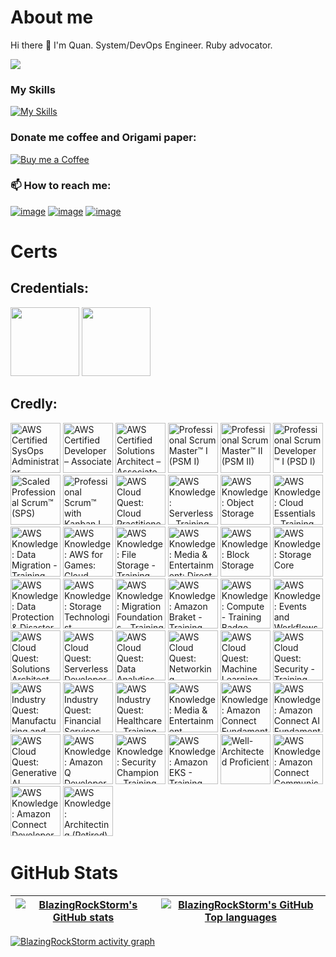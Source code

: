 # About me
Hi there 👋 I'm Quan.
System/DevOps Engineer. Ruby advocator.

![](https://komarev.com/ghpvc/?username=BlazingRockStorm)

### My Skills

[![My Skills](https://skillicons.dev/icons?i=ruby,python,js,ts,docker,aws,react,flutter,vscode)](https://skillicons.dev)

### Donate me coffee and Origami paper:

[![Buy me a Coffee](https://img.shields.io/badge/Buy_Me_A_Coffee-FFDD00?style=for-the-badge&logo=buy-me-a-coffee&logoColor=black)](https://www.buymeacoffee.com/gryqhon)

### 📫 How to reach me:

[![image](https://img.shields.io/badge/LinkedIn-0077B5?style=for-the-badge&logo=linkedin&logoColor=white)](https://www.linkedin.com/in/hoang-quan-8418a7155/)
[![image](https://img.shields.io/badge/Instagram-E4405F?style=for-the-badge&logo=instagram&logoColor=white)](https://www.instagram.com/gryqhon_origami/)
[![image](https://img.shields.io/badge/Gmail-D14836?style=for-the-badge&logo=gmail&logoColor=white)](mailto:quanhoangd129@gmail.com)

# Certs
## Credentials:

[<img src="https://badges.images.credential.net/1495071229333.png" width="110">](https://www.credential.net/d6b90bcc-0a14-4039-94ba-5443ea9dd343 "Ruby Certified Ruby Examination Silver")
[<img src="https://templates.images.credential.net/16599277022875216138354534652590.png" width="110">](https://www.credential.net/3c8a0b29-cc9d-4249-a148-ddf1800e53d9 "Ruby Certified Ruby Examination Gold Ver 3")

## Credly:
<!--START_SECTION:badges-->
<a href="https://www.credly.com/badges/01470659-ab59-49b6-9887-da223273bb0f" title="AWS Certified SysOps Administrator – Associate"><img src="https://images.credly.com/size/80x80/images/f0d3fbb9-bfa7-4017-9989-7bde8eaf42b1/image.png" alt="AWS Certified SysOps Administrator – Associate" width="80" height="80"></a>
<a href="https://www.credly.com/badges/35bcfa40-10ae-420f-8e7c-3dd35c1c16aa" title="AWS Certified Developer – Associate"><img src="https://images.credly.com/size/80x80/images/b9feab85-1a43-4f6c-99a5-631b88d5461b/image.png" alt="AWS Certified Developer – Associate" width="80" height="80"></a>
<a href="https://www.credly.com/badges/17efe8cf-9ea6-459f-ade9-dc22fff82000" title="AWS Certified Solutions Architect – Associate"><img src="https://images.credly.com/size/80x80/images/0e284c3f-5164-4b21-8660-0d84737941bc/image.png" alt="AWS Certified Solutions Architect – Associate" width="80" height="80"></a>
<a href="https://www.credly.com/badges/02b796b7-b597-4cd7-b0d5-c547de1e23d4" title="Professional Scrum Master™ I (PSM I)"><img src="https://images.credly.com/size/80x80/images/a2790314-008a-4c3d-9553-f5e84eb359ba/image.png" alt="Professional Scrum Master™ I (PSM I)" width="80" height="80"></a>
<a href="https://www.credly.com/badges/142143ea-9211-420d-b94a-27632578dc0f" title="Professional Scrum Master™ II (PSM II)"><img src="https://images.credly.com/size/80x80/images/d90cc9bc-3e9a-49b2-ac09-7930db400e32/image.png" alt="Professional Scrum Master™ II (PSM II)" width="80" height="80"></a>
<a href="https://www.credly.com/badges/64c9b6c3-ce14-407c-ba93-174d6eb15d14" title="Professional Scrum Developer™ I (PSD I)"><img src="https://images.credly.com/size/80x80/images/d2298e82-b671-434a-876b-21a0ebc3af0e/image.png" alt="Professional Scrum Developer™ I (PSD I)" width="80" height="80"></a>
<a href="https://www.credly.com/badges/677aab13-e8b3-46e7-b93f-d1ac003f26c9" title="Scaled Professional Scrum™ (SPS)"><img src="https://images.credly.com/size/80x80/images/ab5a94a3-3d62-4d02-a3c8-7a72524f4d12/image.png" alt="Scaled Professional Scrum™ (SPS)" width="80" height="80"></a>
<a href="https://www.credly.com/badges/15fdbca9-e0e7-4380-9204-b66a4904dc94" title="Professional Scrum™ with Kanban I (PSK I)"><img src="https://images.credly.com/size/80x80/images/78c2bf96-9468-40ac-aee7-3eac9d79a6d5/image.png" alt="Professional Scrum™ with Kanban I (PSK I)" width="80" height="80"></a>
<a href="https://www.credly.com/badges/ca27f266-ce6f-4292-8195-0e2ebfbb16d6" title="AWS Cloud Quest: Cloud Practitioner - Training Badge"><img src="https://images.credly.com/size/80x80/images/30816e43-2550-4e1c-be22-3f03c5573bb9/blob" alt="AWS Cloud Quest: Cloud Practitioner - Training Badge" width="80" height="80"></a>
<a href="https://www.credly.com/badges/6eacd806-a1d8-4b30-8218-4e231fbfdaa4" title="AWS Knowledge: Serverless - Training Badge"><img src="https://images.credly.com/size/80x80/images/0c20a5b7-b4e9-4c2f-8b68-342e00a85e05/blob" alt="AWS Knowledge: Serverless - Training Badge" width="80" height="80"></a>
<a href="https://www.credly.com/badges/69dafa63-6d50-4a75-b865-7e87558c07af" title="AWS Knowledge: Object Storage"><img src="https://images.credly.com/size/80x80/images/100511fc-a919-4c0c-b313-7f49b6d09ef6/image.png" alt="AWS Knowledge: Object Storage" width="80" height="80"></a>
<a href="https://www.credly.com/badges/84e990a4-0823-4ee8-97a0-5f34c4fe0db8" title="AWS Knowledge: Cloud Essentials - Training Badge"><img src="https://images.credly.com/size/80x80/images/7cf036b0-c609-4378-a7be-9969e1dea7ab/blob" alt="AWS Knowledge: Cloud Essentials - Training Badge" width="80" height="80"></a>
<a href="https://www.credly.com/badges/081d33ae-3723-4a0e-9faa-575896433c33" title="AWS Knowledge: Data Migration - Training Badge"><img src="https://images.credly.com/size/80x80/images/f9092eff-1951-4b43-901c-d43df9034b22/blob" alt="AWS Knowledge: Data Migration - Training Badge" width="80" height="80"></a>
<a href="https://www.credly.com/badges/e036002a-19a2-4937-9c4c-effac8f871fe" title="AWS Knowledge: AWS for Games: Cloud Game Development - Training Badge"><img src="https://images.credly.com/size/80x80/images/7ad52d33-5620-411e-997a-546b22ed33b7/blob" alt="AWS Knowledge: AWS for Games: Cloud Game Development - Training Badge" width="80" height="80"></a>
<a href="https://www.credly.com/badges/fdd2d7b4-4cdd-4d6d-a7dd-b1f011ef8459" title="AWS Knowledge: File Storage - Training Badge"><img src="https://images.credly.com/size/80x80/images/635449f2-3a53-40b3-bf08-5af4fb95df61/blob" alt="AWS Knowledge: File Storage - Training Badge" width="80" height="80"></a>
<a href="https://www.credly.com/badges/cb965cf0-60a4-4ac2-bf82-ceb30b8d7543" title="AWS Knowledge: Media & Entertainment: Direct-to-Consumer and Broadcast Foundations - Training Badge"><img src="https://images.credly.com/size/80x80/images/59b94f73-1a96-4467-8af9-5771e65932e7/blob" alt="AWS Knowledge: Media & Entertainment: Direct-to-Consumer and Broadcast Foundations - Training Badge" width="80" height="80"></a>
<a href="https://www.credly.com/badges/c6109fe3-44a9-4ac8-b1c4-88109d0157f5" title="AWS Knowledge: Block Storage"><img src="https://images.credly.com/size/80x80/images/bd6f25a2-b7ac-4b4c-ae4c-887864ba105e/image.png" alt="AWS Knowledge: Block Storage" width="80" height="80"></a>
<a href="https://www.credly.com/badges/10b9400a-432e-4490-b202-46466b4d939f" title="AWS Knowledge: Storage Core"><img src="https://images.credly.com/size/80x80/images/4c6a3c3a-e1dd-46f7-bcaf-cc69b817042e/image.png" alt="AWS Knowledge: Storage Core" width="80" height="80"></a>
<a href="https://www.credly.com/badges/c239f1d0-6ed1-4421-944d-4ca5d606f0bc" title="AWS Knowledge: Data Protection & Disaster Recovery - Training Badge"><img src="https://images.credly.com/size/80x80/images/94af532a-9586-4cc5-b313-6341d3e5fb89/blob" alt="AWS Knowledge: Data Protection & Disaster Recovery - Training Badge" width="80" height="80"></a>
<a href="https://www.credly.com/badges/9c862bb9-2f04-498b-9976-e59be04c3e11" title="AWS Knowledge: Storage Technologist"><img src="https://images.credly.com/size/80x80/images/526ad7ad-52f2-4922-9fa8-879fea71e286/image.png" alt="AWS Knowledge: Storage Technologist" width="80" height="80"></a>
<a href="https://www.credly.com/badges/a59c253a-9b00-4ce9-a571-b0dfb0d3ebf7" title="AWS Knowledge: Migration Foundations - Training Badge"><img src="https://images.credly.com/size/80x80/images/af87a78c-bd87-4f68-a179-d3edf6ac59d1/blob" alt="AWS Knowledge: Migration Foundations - Training Badge" width="80" height="80"></a>
<a href="https://www.credly.com/badges/dce0a47b-a903-40fe-86a0-92031abda51a" title="AWS Knowledge: Amazon Braket - Training Badge"><img src="https://images.credly.com/size/80x80/images/811c6414-b84e-4879-bc5c-863fa62be6aa/blob" alt="AWS Knowledge: Amazon Braket - Training Badge" width="80" height="80"></a>
<a href="https://www.credly.com/badges/487e7219-0ee0-42b3-90a0-88486e679ee2" title="AWS Knowledge: Compute - Training Badge"><img src="https://images.credly.com/size/80x80/images/c2d44375-6567-495a-b868-d17828c62872/blob" alt="AWS Knowledge: Compute - Training Badge" width="80" height="80"></a>
<a href="https://www.credly.com/badges/10d78986-4f07-473d-a8fe-bcd0511a5f0e" title="AWS Knowledge: Events and Workflows - Training Badge"><img src="https://images.credly.com/size/80x80/images/b6050277-c769-4d17-8c77-3fa963830231/blob" alt="AWS Knowledge: Events and Workflows - Training Badge" width="80" height="80"></a>
<a href="https://www.credly.com/badges/ad876b52-a4f8-4486-a28e-5216d735daf1" title="AWS Cloud Quest: Solutions Architect - Training Badge"><img src="https://images.credly.com/size/80x80/images/320bfb8f-e722-41b9-a70a-c3fb07402981/blob" alt="AWS Cloud Quest: Solutions Architect - Training Badge" width="80" height="80"></a>
<a href="https://www.credly.com/badges/b85a46ae-1d03-4800-b9b7-b69b803c33d6" title="AWS Cloud Quest: Serverless Developer - Training Badge"><img src="https://images.credly.com/size/80x80/images/9246c572-2b5e-4b3a-9fae-e87b3c1bf681/blob" alt="AWS Cloud Quest: Serverless Developer - Training Badge" width="80" height="80"></a>
<a href="https://www.credly.com/badges/fae7bc5b-a6dd-4eda-a47e-db8b1c16f517" title="AWS Cloud Quest: Data Analytics - Training Badge"><img src="https://images.credly.com/size/80x80/images/530be67d-1ce0-46d4-8a36-3f277d5687bc/blob" alt="AWS Cloud Quest: Data Analytics - Training Badge" width="80" height="80"></a>
<a href="https://www.credly.com/badges/606cc8ff-36cb-4745-812b-58094940b2cc" title="AWS Cloud Quest: Networking - Training Badge"><img src="https://images.credly.com/size/80x80/images/6bf3f80e-4cba-4b4c-bf45-85aec42233ff/blob" alt="AWS Cloud Quest: Networking - Training Badge" width="80" height="80"></a>
<a href="https://www.credly.com/badges/077c1cf3-f552-4083-8515-20127074cce7" title="AWS Cloud Quest: Machine Learning - Training Badge"><img src="https://images.credly.com/size/80x80/images/0bbd6fa0-937a-4933-9581-d25dd860bb33/blob" alt="AWS Cloud Quest: Machine Learning - Training Badge" width="80" height="80"></a>
<a href="https://www.credly.com/badges/40f46b86-dd6e-484b-8d0e-1123d1e806e2" title="AWS Cloud Quest: Security - Training Badge"><img src="https://images.credly.com/size/80x80/images/ea344df5-1074-410e-b359-ded4ea3574a7/blob" alt="AWS Cloud Quest: Security - Training Badge" width="80" height="80"></a>
<a href="https://www.credly.com/badges/61ec5967-c145-4eaf-929f-8b8cabe872a6" title="AWS Industry Quest: Manufacturing and Auto - Training Badge"><img src="https://images.credly.com/size/80x80/images/80e0630e-84d4-4d05-a0a6-1af21bcf7e58/blob" alt="AWS Industry Quest: Manufacturing and Auto - Training Badge" width="80" height="80"></a>
<a href="https://www.credly.com/badges/b55ffd5f-b377-4724-aca7-d94bd8f267e5" title="AWS Industry Quest: Financial Services - Training Badge"><img src="https://images.credly.com/size/80x80/images/97b75ae7-dd80-4598-9134-62abb9bd0329/blob" alt="AWS Industry Quest: Financial Services - Training Badge" width="80" height="80"></a>
<a href="https://www.credly.com/badges/8ae1b9c5-8d6a-40d6-8aff-c25b3b52c951" title="AWS Industry Quest: Healthcare - Training Badge"><img src="https://images.credly.com/size/80x80/images/aed5aea8-8054-431f-aa1c-6b33b256d2ca/blob" alt="AWS Industry Quest: Healthcare - Training Badge" width="80" height="80"></a>
<a href="https://www.credly.com/badges/9fe7c720-7413-40bb-bb13-0eabaee69662" title="AWS Knowledge: Media & Entertainment Content Production Foundations - Training Badge"><img src="https://images.credly.com/size/80x80/images/43767eb2-3c4d-4c78-afe5-306716a35c2c/blob" alt="AWS Knowledge: Media & Entertainment Content Production Foundations - Training Badge" width="80" height="80"></a>
<a href="https://www.credly.com/badges/eddfb448-e0a9-460e-bcfb-30f2e2c37939" title="AWS Knowledge: Amazon Connect Fundamentals - Training Badge"><img src="https://images.credly.com/size/80x80/images/070a8f93-7b7d-46a7-aff3-2f56a3c528c8/blob" alt="AWS Knowledge: Amazon Connect Fundamentals - Training Badge" width="80" height="80"></a>
<a href="https://www.credly.com/badges/0e129894-2758-4383-9671-e95236744178" title="AWS Knowledge: Amazon Connect AI Fundamentals - Training Badge"><img src="https://images.credly.com/size/80x80/images/b9372ccb-756a-4097-a21f-2e3e41b0e93e/blob" alt="AWS Knowledge: Amazon Connect AI Fundamentals - Training Badge" width="80" height="80"></a>
<a href="https://www.credly.com/badges/dd7f089f-0d7b-40e2-963f-0dee34957162" title="AWS Cloud Quest: Generative AI Practitioner - Training Badge"><img src="https://images.credly.com/size/80x80/images/15fa08e6-ca73-4fa3-94ed-c36f7f157313/blob" alt="AWS Cloud Quest: Generative AI Practitioner - Training Badge" width="80" height="80"></a>
<a href="https://www.credly.com/badges/b243c349-8d44-4f0f-a166-5a53de3f6203" title="AWS Knowledge: Amazon Q Developer Fundamentals - Training Badge"><img src="https://images.credly.com/size/80x80/images/7c51f63c-14ef-4df9-a340-14938d05963a/blob" alt="AWS Knowledge: Amazon Q Developer Fundamentals - Training Badge" width="80" height="80"></a>
<a href="https://www.credly.com/badges/20007e71-10de-4d33-85d8-a68473dcc744" title="AWS Knowledge: Security Champion - Training Badge"><img src="https://images.credly.com/size/80x80/images/478cdcb9-9b92-4893-9c95-617ad0f28257/blob" alt="AWS Knowledge: Security Champion - Training Badge" width="80" height="80"></a>
<a href="https://www.credly.com/badges/7cc6ee6c-8ff1-453f-9428-1cedf0a63b42" title="AWS Knowledge: Amazon EKS - Training Badge"><img src="https://images.credly.com/size/80x80/images/f5efafe6-ebdc-485c-9ffa-3a05533e634b/blob" alt="AWS Knowledge: Amazon EKS - Training Badge" width="80" height="80"></a>
<a href="https://www.credly.com/badges/dcc7ff32-4469-419c-8de4-ec596a70dc4c" title="Well-Architected Proficient"><img src="https://images.credly.com/size/80x80/images/b870667f-00a3-48d7-b988-9c02b441b883/image.png" alt="Well-Architected Proficient" width="80" height="80"></a>
<a href="https://www.credly.com/badges/a9d7faea-f531-4924-8250-939179c10613" title="AWS Knowledge: Amazon Connect Communications Specialist - Training Badge"><img src="https://images.credly.com/size/80x80/images/7296c476-fb6a-44bf-a802-2cc75b870d66/blob" alt="AWS Knowledge: Amazon Connect Communications Specialist - Training Badge" width="80" height="80"></a>
<a href="https://www.credly.com/badges/db50dbcc-fea6-41aa-8044-c57911cbdb0a" title="AWS Knowledge: Amazon Connect Developer - Training Badge"><img src="https://images.credly.com/size/80x80/images/c2e730b8-ec46-40ff-b0d9-c3df3fa7d8cc/blob" alt="AWS Knowledge: Amazon Connect Developer - Training Badge" width="80" height="80"></a>
<a href="https://www.credly.com/badges/76091812-95d3-4015-94b1-e1cf3a5ab2be" title="AWS Knowledge: Architecting (Retired)"><img src="https://images.credly.com/size/80x80/images/519a6dba-f145-4c1a-85a2-1d173d6898d9/image.png" alt="AWS Knowledge: Architecting (Retired)" width="80" height="80"></a>
<!--END_SECTION:badges-->

# GitHub Stats

| [![BlazingRockStorm's GitHub stats](https://github-readme-stats.vercel.app/api?username=BlazingRockStorm&show_icons=true&theme=tokyonight)](https://github.com/anuraghazra/github-readme-stats) | [![BlazingRockStorm's GitHub Top languages](http://github-profile-summary-cards.vercel.app/api/cards/most-commit-language?username=BlazingRockStorm&theme=tokyonight)](https://github.com/vn7n24fzkq/github-profile-summary-cards) |
| ------------- | ------------- |

[![BlazingRockStorm activity graph](https://github-readme-activity-graph.vercel.app/graph?username=BlazingRockStorm&theme=react-dark)](https://github.com/ashutosh00710/github-readme-activity-graph)

<!--
**BlazingRockStorm/BlazingRockStorm** is a ✨ _special_ ✨ repository because its `README.md` (this file) appears on your GitHub profile.

Here are some ideas to get you started:

- 🔭 I’m currently working on ...
- 🌱 I’m currently learning ...
- 👯 I’m looking to collaborate on ...
- 🤔 I’m looking for help with ...
- 💬 Ask me about ...
- 😄 Pronouns: ...
- ⚡ Fun fact: ...
-->
